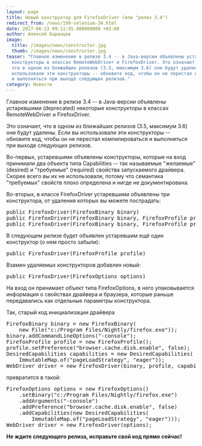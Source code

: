 ```yaml
---
layout: page
title: Новый конструктор для FirefoxDriver (или "релиз 3.4")
redirect_from: /news/190-selenium-34.html
date: 2017-06-23 09:11:55.000000000 +03:00
author: Алексей Баранцев
image:
  title: /images/news/constructor.jpg
  thumb: /images/news/constructor.jpg
teaser: "Главное изменение в релизе 3.4 -- в Java-версии объявлены устаревшими (deprecated) некоторые
  конструкторы в классах RemoteWebDriver и FirefoxDriver. Это означает,
  что в одном из ближайших релизов (3.5, максимум 3.6) они будут удалены. Если вы
  использовали эти конструкторы -- обновите код, чтобы он не перестал компилироваться
  и выполняться при выходе следующих релизов."
category: Новости
---
```

<p>Главное изменение в релизе 3.4 -- в Java-версии объявлены устаревшими (deprecated) некоторые конструкторы в классах RemoteWebDriver и FirefoxDriver.</p>
<p>Это означает, что в одном из ближайших релизов (3.5, максимум 3.6) они будут удалены. Если вы использовали эти конструкторы -- обновите код, чтобы он не перестал компилироваться и выполняться при выходе следующих релизов.</p>
<p>Во-первых, устаревшими объявлены конструкторы, которые на вход принимали два объекта типа Capabilities -- так называемые "желаемые" (desired) и "требуемые" (required) свойства запускаемого драйвера. Скорее всего вы их не использовали, потому что семантика "требуемых" свойств плохо определена и нигде не документирована.</p>
<p>Во-вторых, в классе FirefoxDriver устаревшими объявлены три конструктора, от удаления которых вы можете пострадать:</p>
<pre>public FirefoxDriver(FirefoxBinary binary)<br />public FirefoxDriver(FirefoxBinary binary, FirefoxProfile profile)<br />public FirefoxDriver(FirefoxBinary binary, FirefoxProfile profile, Capabilities capabilities)</pre>
<p>В следующем релизе будет объявлен устаревшим ещё один конструктор (о нем просто забыли):</p>
<pre>public FirefoxDriver(FirefoxProfile profile)</pre>
<p>Взамен удаляемых конструкторов добавлен новый:</p>
<pre>public FirefoxDriver(FirefoxOptions options)</pre>
<p>На вход он принимает объект типа FirefoxOptions, в него упаковывается информация о свойствах драйвера и браузера, которые раньше передавались как отдельные параметры конструктора.</p>
<p>Так, старый код инициализации драйвера</p>
<pre>FirefoxBinary binary = new FirefoxBinary(<br />    new File("c:/Program Files/Nightly/firefox.exe"));<br />binary.addCommandLineOptions("-console");<br />FirefoxProfile profile = new FirefoxProfile();<br />profile.setPreference("browser.cache.disk.enable", false);<br />DesiredCapabilities capabilities = new DesiredCapabilities(<br />    ImmutableMap.of("pageLoadStrategy", "eager"));<br />WebDriver driver = new FirefoxDriver(binary, profile, capabilities);</pre>
<p>превратится в такой:</p>
<pre>FirefoxOptions options = new FirefoxOptions()<br />    .setBinary("c:/Program Files/Nightly/firefox.exe")<br />    .addArguments("-console")<br />    .addPreference("browser.cache.disk.enable", false)<br />    .addCapabilities(new DesiredCapabilities(<br />        ImmutableMap.of("pageLoadStrategy", "eager")));<br />WebDriver driver = new FirefoxDriver(options);</pre>
<p><strong>Не ждите следующего релиза, исправьте свой код прямо сейчас!</strong></p>
